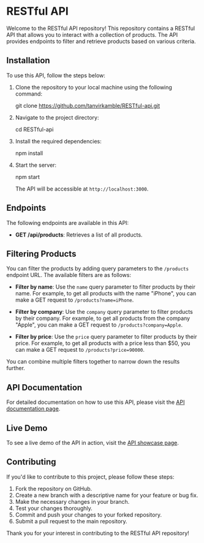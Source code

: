 # RESTful API

Welcome to the RESTful API repository! This repository contains a RESTful API that allows you to interact with a collection of products. The API provides endpoints to filter and retrieve products based on various criteria.

## Installation

To use this API, follow the steps below:

1. Clone the repository to your local machine using the following command:

   git clone https://github.com/tanvirkamble/RESTful-api.git

2. Navigate to the project directory:

   cd RESTful-api

3. Install the required dependencies:

   npm install

4. Start the server:

   npm start

   The API will be accessible at `http://localhost:3000`.

## Endpoints

The following endpoints are available in this API:

- **GET /api/products**: Retrieves a list of all products.

## Filtering Products

You can filter the products by adding query parameters to the `/products` endpoint URL. The available filters are as follows:

- **Filter by name**: Use the `name` query parameter to filter products by their name. For example, to get all products with the name "iPhone", you can make a GET request to `/products?name=iPhone`.

- **Filter by company**: Use the `company` query parameter to filter products by their company. For example, to get all products from the company "Apple", you can make a GET request to `/products?company=Apple`.

- **Filter by price**: Use the `price` query parameter to filter products by their price. For example, to get all products with a price less than $50, you can make a GET request to `/products?price=90000`.

You can combine multiple filters together to narrow down the results further.

## API Documentation

For detailed documentation on how to use this API, please visit the [API documentation page](https://restful-api-h7lh.onrender.com/api/doc).

## Live Demo

To see a live demo of the API in action, visit the [API showcase page](https://restful-api-h7lh.onrender.com/api/products).

## Contributing

If you'd like to contribute to this project, please follow these steps:

1. Fork the repository on GitHub.
2. Create a new branch with a descriptive name for your feature or bug fix.
3. Make the necessary changes in your branch.
4. Test your changes thoroughly.
5. Commit and push your changes to your forked repository.
6. Submit a pull request to the main repository.

Thank you for your interest in contributing to the RESTful API repository!
